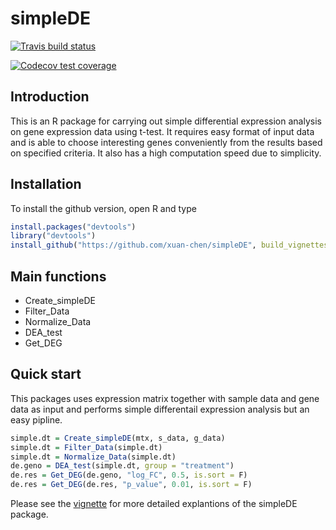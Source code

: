# simpleDE

<!-- badges: start -->
[![Travis build status](https://travis-ci.org/xuan-chen/simpleDE.svg?branch=master)](https://travis-ci.org/xuan-chen/simpleDE)
<!-- badges: end -->

<!-- badges: start -->
[![Codecov test coverage](https://codecov.io/gh/xuan-chen/simpleDE/branch/master/graph/badge.svg)](https://codecov.io/gh/xuan-chen/simpleDE?branch=master)
<!-- badges: end -->

## Introduction
This is an R package for carrying out simple differential expression analysis on gene expression data using t-test.
It requires easy format of input data and is able to choose interesting genes conveniently from the results based on specified criteria.
It also has a high computation speed due to simplicity.

## Installation
To install the github version, open R and type
```R
install.packages("devtools")
library("devtools")
install_github("https://github.com/xuan-chen/simpleDE", build_vignettes = TRUE)
```

## Main functions
* Create_simpleDE
* Filter_Data
* Normalize_Data
* DEA_test
* Get_DEG

## Quick start
This packages uses expression matrix together with sample data and gene data as input and performs simple differentail expression analysis
but an easy pipline.
```R
simple.dt = Create_simpleDE(mtx, s_data, g_data)
simple.dt = Filter_Data(simple.dt)
simple.dt = Normalize_Data(simple.dt)
de.geno = DEA_test(simple.dt, group = "treatment")
de.res = Get_DEG(de.geno, "log_FC", 0.5, is.sort = F)
de.res = Get_DEG(de.res, "p_value", 0.01, is.sort = F)
```
Please see the [vignette](https://github.com/xuan-chen/simpleDE/tree/master/vignettes) for more detailed explantions of 
the simpleDE package.

